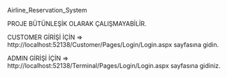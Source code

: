 Airline_Reservation_System

PROJE BÜTÜNLEŞİK OLARAK ÇALIŞMAYABİLİR.

CUSTOMER GİRİŞİ İÇİN => http://localhost:52138/Customer/Pages/Login/Login.aspx sayfasına gidin. 

ADMIN GİRİŞİ İÇİN => http://localhost:52138/Terminal/Pages/Login/Login.aspx sayfasına gidiniz. 

